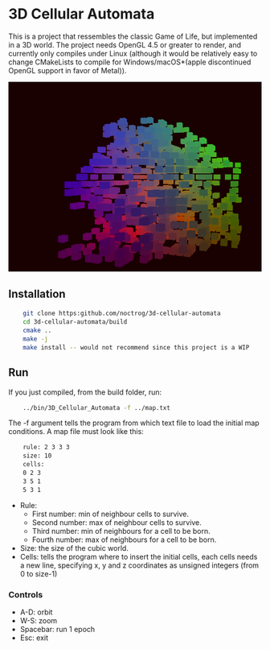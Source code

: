 # 3D Cellular Automata

This is a project that ressembles the classic Game of Life, but implemented in a 3D world. The
project needs OpenGL 4.5 or greater to render, and currently only compiles under Linux (although
it would be relatively easy to change CMakeLists to compile for Windows/macOS*(apple discontinued
OpenGL support in favor of Metal)).

![pic](img/presentation.png)

## Installation

```bash
    git clone https:github.com/noctrog/3d-cellular-automata
    cd 3d-cellular-automata/build
    cmake ..
    make -j
    make install -- would not recommend since this project is a WIP
```

## Run 

If you just compiled, from the build folder, run:

```bash
    ../bin/3D_Cellular_Automata -f ../map.txt
```

The -f argument tells the program from which text file to load the initial map conditions. A map
file must look like this:

```txt
    rule: 2 3 3 3
    size: 10
    cells:
    0 2 3
    3 5 1
    5 3 1
```

* Rule:
    * First number: min of neighbour cells to survive.
    * Second number: max of neighbour cells to survive.
    * Third number: min of neighbours for a cell to be born.
    * Fourth number: max of neighbours for a cell to be born.
* Size: the size of the cubic world.
* Cells: tells the program where to insert the initial cells, each cells needs a new line,
    specifying x, y and z coordinates as unsigned integers (from 0 to size-1)

### Controls

* A-D: orbit
* W-S: zoom
* Spacebar: run 1 epoch
* Esc: exit

